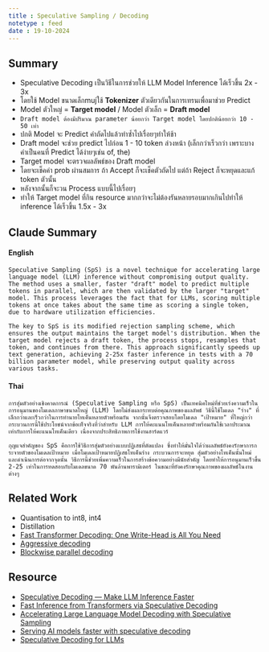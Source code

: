 ```yaml
---
title : Speculative Sampling / Decoding
notetype : feed
date : 19-10-2024
---
```


## Summary
- Speculative Decoding เป็นวิธีในการช่วยให้ LLM Model Inference ได้เร็วขึ้น 2x - 3x
- โดยใช้ Model ขนาดเล็กmujใช้ **Tokenizer** ตัวเดียวกันในการเทรนเพื่อมาช่วย Predict
- Model ตัวใหญ่ = **Target model** / Model ตัวเล็ก = **Draft model**
- `Draft model ต้องมีปริมาณ parameter น้อยกว่า Target model โดยปกติน้อยกว่า 10 - 50 เท่า`
- ปกติ Model จะ Predict คำถัดไปแล้วทำซ้ำไปเรื่อยๆทำให้ช้า
- Draft model จะช่วย predict ไปก่อน 1 - 10 token ล่วงหน้า (เล็กกว่าเร็วกว่า เพราะบางคำเป็นคนที่ Predict ได้ง่ายๆเช่น of, the)
- Target model จะตรวจผลลัพธ์ของ Draft model
- โดยจะเช็คค่า prob ผ่านสมการ ถ้า Accept ก็จะเช็คตัวถัดไป แต่ถ้า Reject ก็จะหยุดและแก้ token ตัวนั้น
- หลังจากนั้นก็จะวน Process แบบนี้ไปเรื่อยๆ
- ทำให้ Target model ที่กิน resource มากกว่าจะไม่ต้องรันหลายรอบมากเกินไปทำให้ inference ได้เร็วขึ้น 1.5x - 3x

## Claude Summary
#### English
```
Speculative Sampling (SpS) is a novel technique for accelerating large language model (LLM) inference without compromising output quality. The method uses a smaller, faster "draft" model to predict multiple tokens in parallel, which are then validated by the larger "target" model. This process leverages the fact that for LLMs, scoring multiple tokens at once takes about the same time as scoring a single token, due to hardware utilization efficiencies.

The key to SpS is its modified rejection sampling scheme, which ensures the output maintains the target model's distribution. When the target model rejects a draft token, the process stops, resamples that token, and continues from there. This approach significantly speeds up text generation, achieving 2-25x faster inference in tests with a 70 billion parameter model, while preserving output quality across various tasks.
```
#### Thai
```
การสุ่มตัวอย่างเชิงคาดการณ์ (Speculative Sampling หรือ SpS) เป็นเทคนิคใหม่ที่ช่วยเร่งความเร็วในการอนุมานของโมเดลภาษาขนาดใหญ่ (LLM) โดยไม่ส่งผลกระทบต่อคุณภาพของผลลัพธ์ วิธีนี้ใช้โมเดล "ร่าง" ที่เล็กกว่าและเร็วกว่าในการทำนายโทเค็นหลายตัวพร้อมกัน จากนั้นจึงตรวจสอบโดยโมเดล "เป้าหมาย" ที่ใหญ่กว่า กระบวนการนี้ใช้ประโยชน์จากข้อเท็จจริงที่ว่าสำหรับ LLM การให้คะแนนโทเค็นหลายตัวพร้อมกันใช้เวลาประมาณเท่ากับการให้คะแนนโทเค็นเดียว เนื่องจากประสิทธิภาพการใช้งานฮาร์ดแวร์

กุญแจสำคัญของ SpS คือการใช้วิธีการสุ่มตัวอย่างแบบปฏิเสธที่ดัดแปลง ซึ่งทำให้มั่นใจได้ว่าผลลัพธ์ยังคงรักษาการกระจายตัวของโมเดลเป้าหมาย เมื่อโมเดลเป้าหมายปฏิเสธโทเค็นร่าง กระบวนการจะหยุด สุ่มตัวอย่างโทเค็นนั้นใหม่ และดำเนินการต่อจากจุดนั้น วิธีการนี้ช่วยเพิ่มความเร็วในการสร้างข้อความอย่างมีนัยสำคัญ โดยทำให้การอนุมานเร็วขึ้น 2-25 เท่าในการทดสอบกับโมเดลขนาด 70 พันล้านพารามิเตอร์ ในขณะที่ยังคงรักษาคุณภาพของผลลัพธ์ในงานต่างๆ
```

## Related Work
- Quantisation to int8, int4
- Distillation 
- [Fast Transformer Decoding: One Write-Head is All You Need](https://arxiv.org/abs/1911.02150)
- [Aggressive decoding](https://arxiv.org/abs/2205.10350)
- [Blockwise parallel decoding](https://arxiv.org/abs/1811.03115)


## Resource
- [Speculative Decoding — Make LLM Inference Faster](https://medium.com/ai-science/speculative-decoding-make-llm-inference-faster-c004501af120)
- [Fast Inference from Transformers via Speculative Decoding](https://arxiv.org/abs/2211.17192)
- [Accelerating Large Language Model Decoding with Speculative Sampling](https://arxiv.org/abs/2302.01318)
- [Serving AI models faster with speculative decoding](https://research.ibm.com/blog/speculative-decoding)
- [Speculative Decoding for LLMs](https://github.com/hemingkx/SpeculativeDecodingPapers?tab=readme-ov-file#speculative-decoding-for-llms)